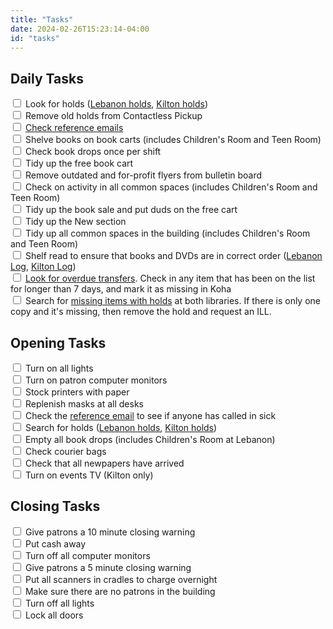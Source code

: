 ```yaml
---
title: "Tasks"
date: 2024-02-26T15:23:14-04:00
id: "tasks"
---
```



## Daily Tasks
<div class="checklist pb-5">
    <input type="checkbox" id="holds" name="holds" value="holds">
    <label for="holds"> Look for holds (<a href="https://koha.leblibrary.com/cgi-bin/koha/circ/view_holdsqueue.pl?branchlimit=LEBANON&itemtypeslimit=&ccodeslimit=&locationslimit=&run_report=1" target="_blank">Lebanon holds</a>, <a href="https://koha.leblibrary.com/cgi-bin/koha/circ/view_holdsqueue.pl?branchlimit=KILTON&itemtypeslimit=&ccodeslimit=&locationslimit=&run_report=1" target="_blank">Kilton holds</a>)</label><br>
    <input type="checkbox" id="remove-holds" name="remove-holds" value="remove-holds">
    <label for="remove-holds"> Remove old holds from Contactless Pickup</label><br>
    <input type="checkbox" id="emails" name="emails" value="emails">
    <label for="emails"><a href="https://groups.google.com/a/leblibrary.com/g/reference" target="_blank"> Check reference emails</a></label><br>
    <input type="checkbox" id="shelve" name="shelve" value="shelve">
    <label for="shelve"> Shelve books on book carts (includes Children's Room and Teen Room)</label><br>
    <input type="checkbox" id="book-drop" name="book-drop" value="book-drop">
    <label for="book-drop"> Check book drops once per shift</label><br>
    <input type="checkbox" id="free-cart" name="free-cart" value="free-cart">
    <label for="free-cart"> Tidy up the free book cart</label><br>
    <input type="checkbox" id="bulletin" name="bulletin" value="bulletin">
    <label for="bulletin"> Remove outdated and for-profit flyers from bulletin board</label><br>
    <input type="checkbox" id="rounds" name="rounds" value="rounds">
    <label for="rounds"> Check on activity in all common spaces (includes Children's Room and Teen Room)</label><br>
    <input type="checkbox" id="book-sale" name="book-sale" value="book-sale">
    <label for="book-sale"> Tidy up the book sale and put duds on the free cart</label><br>
    <input type="checkbox" id="new" name="new" value="new">
    <label for="new"> Tidy up the New section</label><br>
    <input type="checkbox" id="common" name="common" value="common">
    <label for="common"> Tidy up all common spaces in the building (includes Children's Room and Teen Room)</label><br>
    <input type="checkbox" id="shelf-read" name="shelf-read" value="shelf-read">
    <label for="shelf-read"> Shelf read to ensure that books and DVDs are in correct order (<a href="https://docs.google.com/spreadsheets/d/1Z7Uufyw4oJW0HuOdTS7taIVBtSALZvvPMT1J9CqmUNU/edit#gid=1156949115" target="_blank">Lebanon Log</a>, <a href="https://docs.google.com/spreadsheets/d/194uih669lUq__orSJ0X4lkuSUMIQm2pYHj2cvJyNEnE/edit#gid=0" target="_blank">Kilton Log</a>)</label><br>
    <input type="checkbox" id="transfers" name="transfers" value="transfers">
    <label for="transfers"> <a href="https://koha.leblibrary.com/cgi-bin/koha/circ/transferstoreceive.pl" target="_blank">Look for overdue transfers</a>. Check in any item that has been on the list for longer than 7 days, and mark it as missing in Koha</label><br>
   <div class="test"><input type="checkbox" id="missing-holds" name="missing-holds" value="missing-holds">
   <label for="missing-holds"> Search for <a href="https://koha.leblibrary.com/cgi-bin/koha/reports/guided_reports.pl?reports=612&phase=Run%20this%20report" target=
    "_blank">missing items with holds</a> at both libraries. If there is only one copy and it's missing, then remove the hold and request an ILL.</label></div>
</div>

<div class="col-lg-6 pb-5">
<h2>Opening Tasks</h2>
<div class="checklist">
<input type="checkbox" id="lights" name="lights" value="lights">
<label for="lights"> Turn on all lights</label><br>
<input type="checkbox" id="monitors" name="monitors" value="monitors">
<label for="monitors"> Turn on patron computer monitors</label><br>
<input type="checkbox" id="paper" name="paper" value="paper">
<label for="paper"> Stock printers with paper</label><br>
<input type="checkbox" id="masks" name="masks" value="masks">
<label for="masks"> Replenish masks at all desks</label><br>
<input type="checkbox" id="sick" name="sick" value="sick">
<label for="sick"> Check the <a href="https://groups.google.com/a/leblibrary.com/g/Reference" target="_blank">reference email</a> to see if anyone has called in sick</label><br>
<input type="checkbox" id="holds" name="holds" value="holds">
<label for="holds"> Search for holds (<a href="https://koha.leblibrary.com/cgi-bin/koha/circ/view_holdsqueue.pl?branchlimit=LEBANON&itemtypeslimit=&ccodeslimit=&locationslimit=&run_report=1" target="_blank">Lebanon holds</a>, <a href="https://koha.leblibrary.com/cgi-bin/koha/circ/view_holdsqueue.pl?branchlimit=KILTON&itemtypeslimit=&ccodeslimit=&locationslimit=&run_report=1" target="_blank">Kilton holds</a>)</label><br>
<input type="checkbox" id="book-drops" name="book-drops" value="book-drops">
<label for="book-drops"> Empty all book drops (includes Children's Room at Lebanon)</label><br>
<input type="checkbox" id="courier" name="courier" value="courier">
<label for="courier"> Check courier bags</label><br>
<input type="checkbox" id="news" name="news" value="news">
<label for="news"> Check that all newpapers have arrived</label><br>
<input type="checkbox" id="events" name="events" value="events">
<label for="events"> Turn on events TV (Kilton only)</label><br>
</div>
</div>

<div class="col-lg-6 pb-5">
<h2>Closing Tasks</h2>
<div class="checklist">
<input type="checkbox" id="warning-10" name="warning-10" value="warning-10">
<label for="warning-10"> Give patrons a 10 minute closing warning</label><br>
<input type="checkbox" id="cash" name="cash" value="cash">
<label for="cash"> Put cash away</label><br>
<input type="checkbox" id="monitors" name="monitors" value="monitors">
<label for="monitors"> Turn off all computer monitors</label><br>
<input type="checkbox" id="warning-5" name="warning-5" value="warning-5">
<label for="warning-5"> Give patrons a 5 minute closing warning</label><br>
<input type="checkbox" id="scanners" name="scanners" value="scanners">
<label for="scanners"> Put all scanners in cradles to charge overnight</label><br>
<input type="checkbox" id="patrons" name="patrons" value="patrons">
<label for="patrons"> Make sure there are no patrons in the building</label><br>
<input type="checkbox" id="lights" name="lights" value="lights">
<label for="lights"> Turn off all lights</label><br>
<input type="checkbox" id="lock" name="lock" value="lock">
<label for="lock"> Lock all doors</label><br>
</div>
</div>